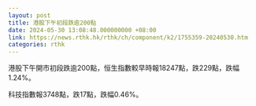 ```yaml
---
layout: post
title: 港股下午初段跌逾200點
date: 2024-05-30 13:08:48.000000000 +08:00
link: https://news.rthk.hk/rthk/ch/component/k2/1755359-20240530.htm
categories: rthk
---
```


港股下午開市初段跌逾200點，恒生指數較早時報18247點，跌229點，跌幅1.24%。

科技指數報3748點，跌17點，跌幅0.46%。
